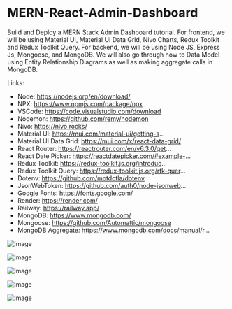 # MERN-React-Admin-Dashboard
Build and Deploy a MERN Stack Admin Dashboard tutorial. For frontend, we will be using Material UI, Material UI Data Grid, Nivo Charts, Redux Toolkit and Redux Toolkit Query. For backend, we will be using Node JS, Express Js, Mongoose, and MongoDB. We will also go through how to Data Model using Entity Relationship Diagrams as well as making aggregate calls in MongoDB.

Links:
* Node: https://nodejs.org/en/download/
* NPX: https://www.npmjs.com/package/npx
* VSCode: https://code.visualstudio.com/download
* Nodemon: https://github.com/remy/nodemon
* Nivo: https://nivo.rocks/
* Material UI: https://mui.com/material-ui/getting-s...
* Material UI Data Grid: https://mui.com/x/react-data-grid/
* React Router: https://reactrouter.com/en/v6.3.0/get...
* React Date Picker: https://reactdatepicker.com/#example-...
* Redux Toolkit: https://redux-toolkit.js.org/introduc...
* Redux Toolkit Query: https://redux-toolkit.js.org/rtk-quer...
* Dotenv: https://github.com/motdotla/dotenv
* JsonWebToken: https://github.com/auth0/node-jsonweb...
* Google Fonts: https://fonts.google.com/
* Render: https://render.com/
* Railway: https://railway.app/
* MongoDB: https://www.mongodb.com/
* Mongoose: https://github.com/Automattic/mongoose
* MongoDB Aggregate: https://www.mongodb.com/docs/manual/r...

![image](https://user-images.githubusercontent.com/64417390/226177559-275cf01b-f849-46ff-a748-a9557d3d4810.png)

![image](https://user-images.githubusercontent.com/64417390/226009123-e5729306-4a53-4aa8-b389-3d59010a8625.png)

![image](https://user-images.githubusercontent.com/64417390/226009917-4e23358c-9707-44fc-9ef0-4e2797127191.png)

![image](https://user-images.githubusercontent.com/64417390/226010225-ce8df34a-f3e2-4faf-87a8-9319b466a300.png)

![image](https://user-images.githubusercontent.com/64417390/226010588-ce29ebc6-c7b0-4694-ac76-633cec8bfd11.png)
